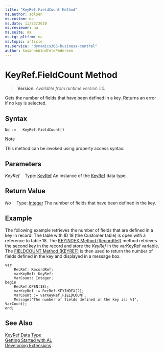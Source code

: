 ```yaml
---
title: "KeyRef.FieldCount Method"
ms.author: solsen
ms.custom: na
ms.date: 11/23/2020
ms.reviewer: na
ms.suite: na
ms.tgt_pltfrm: na
ms.topic: article
ms.service: "dynamics365-business-central"
author: SusanneWindfeldPedersen
---
```

[//]: # (START>DO_NOT_EDIT)
[//]: # (IMPORTANT:Do not edit any of the content between here and the END>DO_NOT_EDIT.)
[//]: # (Any modifications should be made in the .xml files in the ModernDev repo.)
# KeyRef.FieldCount Method
> **Version**: _Available from runtime version 1.0._

Gets the number of fields that have been defined in a key. Returns an error if no key is selected.


## Syntax
```
No :=   KeyRef.FieldCount()
```
> [!NOTE]
> This method can be invoked using property access syntax.

## Parameters
*KeyRef*
&emsp;Type: [KeyRef](keyref-data-type.md)
An instance of the [KeyRef](keyref-data-type.md) data type.

## Return Value
*No*
&emsp;Type: [Integer](../integer/integer-data-type.md)
The number of fields that have been defined in the key.


[//]: # (IMPORTANT: END>DO_NOT_EDIT)

## Example  
 The following example retrieves the number of fields that are defined in a key in record. The table with ID 18 \(the Customer table\) is open with a reference to table 18. The [KEYINDEX Method \(RecordRef\)](../../methods/devenv-keyindex-method-recordref.md) method retrieves the second key in the record and store the *KeyRef* in the varKeyRef variable. The [FIELDCOUNT Method \(KEYREF\)](../../methods/devenv-fieldcount-method-keyref.md) is then used to return the number of fields defined in the key and displayed in a message box.
 
```  
var
    RecRef: RecordRef;
    varKeyRef: KeyRef;
    VarCount: Integer;
begin 
    RecRef.OPEN(18);  
    varKeyRef := RecRef.KEYINDEX(2);  
    VarCount := varKeyRef.FIELDCOUNT;  
    Message('The number of fields defined in the key is: %1', VarCount);  
end;
```  
  

## See Also
[KeyRef Data Type](keyref-data-type.md)  
[Getting Started with AL](../../devenv-get-started.md)  
[Developing Extensions](../../devenv-dev-overview.md)